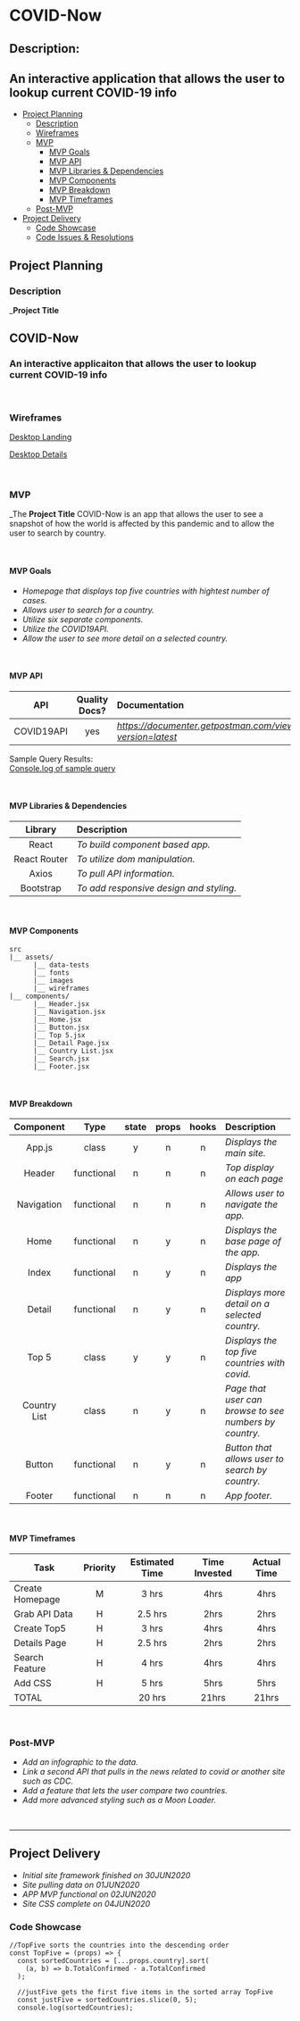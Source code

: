 # COVID-Now <!-- omit in toc -->

## Description:

## An interactive application that allows the user to lookup current COVID-19 info

- [Project Planning](#Project-Planning)
  - [Description](#Description)
  - [Wireframes](#Wireframes)
  - [MVP](#MVP)
    - [MVP Goals](#MVP-Goals)
    - [MVP API](#MVP-API)
    - [MVP Libraries & Dependencies](#MVP-Libraries--Dependencies)
    - [MVP Components](#MVP-Components)
    - [MVP Breakdown](#MVP-Breakdown)
    - [MVP Timeframes](#MVP-Timeframes)
  - [Post-MVP](#Post-MVP)
- [Project Delivery](#Project-Delivery)
  - [Code Showcase](#Code-Showcase)
  - [Code Issues & Resolutions](#Code-Issues--Resolutions)

## Project Planning

### Description

\_**Project Title**

## COVID-Now

### An interactive applicaiton that allows the user to lookup current COVID-19 info

<br>

### Wireframes

[Desktop Landing](https://wireframe.cc/pro/pp/4280c4226354300)

[Desktop Details](https://wireframe.cc/pro/pp/4280c4226354300)

<br>

### MVP

\_The **Project Title** COVID-Now is an app that allows the user to see a snapshot of how the world is affected by this pandemic and to allow the user to search by country.

<br>

#### MVP Goals

- _Homepage that displays top five countries with hightest number of cases._
- _Allows user to search for a country._
- _Utilize six separate components._
- _Utilize the COVID19API._
- _Allow the user to see more detail on a selected country._

<br>

#### MVP API

|    API     | Quality Docs? | Documentation                                                             | Sample Query                         |
| :--------: | :-----------: | :------------------------------------------------------------------------ | :----------------------------------- |
| COVID19API |      yes      | _https://documenter.getpostman.com/view/10808728/SzS8rjbc?version=latest_ | _https://api.covid19api.com/summary_ |

Sample Query Results:
<br>
[Console.log of sample query](https://user-images.githubusercontent.com/4926360/85970621-fc764b80-b998-11ea-95ba-6f6cbdaf001d.png)

<br>

#### MVP Libraries & Dependencies

|   Library    | Description                             |
| :----------: | :-------------------------------------- |
|    React     | _To build component based app._         |
| React Router | _To utilize dom manipulation._          |
|    Axios     | _To pull API information._              |
|  Bootstrap   | _To add responsive design and styling._ |

<br>

#### MVP Components

```
src
|__ assets/
      |__ data-tests
      |__ fonts
      |__ images
      |__ wireframes
|__ components/
      |__ Header.jsx
      |__ Navigation.jsx
      |__ Home.jsx
      |__ Button.jsx
      |__ Top 5.jsx
      |__ Detail Page.jsx
      |__ Country List.jsx
      |__ Search.jsx
      |__ Footer.jsx
```

<br>

#### MVP Breakdown

|  Component   |    Type    | state | props | hooks | Description                                            |
| :----------: | :--------: | :---: | :---: | :---: | :----------------------------------------------------- |
|    App.js    |   class    |   y   |   n   |   n   | _Displays the main site._                              |
|    Header    | functional |   n   |   n   |   n   | _Top display on each page_                             |
|  Navigation  | functional |   n   |   n   |   n   | _Allows user to navigate the app._                     |
|     Home     | functional |   n   |   y   |   n   | _Displays the base page of the app._                   |
|    Index     | functional |   n   |   y   |   n   | _Displays the app_                                     |
|    Detail    | functional |   n   |   y   |   n   | _Displays more detail on a selected country._          |
|    Top 5     |   class    |   y   |   y   |   n   | _Displays the top five countries with covid._          |
| Country List |   class    |   n   |   y   |   n   | _Page that user can browse to see numbers by country._ |
|    Button    | functional |   n   |   y   |   n   | _Button that allows user to search by country._        |
|    Footer    | functional |   n   |   n   |   n   | _App footer._                                          |

<br>

#### MVP Timeframes

| Task            | Priority | Estimated Time | Time Invested | Actual Time |
| --------------- | :------: | :------------: | :-----------: | :---------: |
| Create Homepage |    M     |     3 hrs      |     4hrs      |    4hrs     |
| Grab API Data   |    H     |    2.5 hrs     |     2hrs      |    2hrs     |
| Create Top5     |    H     |     3 hrs      |     4hrs      |    4hrs     |
| Details Page    |    H     |    2.5 hrs     |     2hrs      |    2hrs     |
| Search Feature  |    H     |     4 hrs      |     4hrs      |    4hrs     |
| Add CSS         |    H     |     5 hrs      |     5hrs      |    5hrs     |
| TOTAL           |          |     20 hrs     |     21hrs     |    21hrs    |

<br>

### Post-MVP

- _Add an infographic to the data._
- _Link a second API that pulls in the news related to covid or another site such as CDC._
- _Add a feature that lets the user compare two countries._
- _Add more advanced styling such as a Moon Loader._

<br>

---

## Project Delivery

- _Initial site framework finished on 30JUN2020_
- _Site pulling data on 01JUN2020_
- _APP MVP functional on 02JUN2020_
- _Site CSS complete on 04JUN2020_

### Code Showcase

```
//TopFive sorts the countries into the descending order
const TopFive = (props) => {
  const sortedCountries = [...props.country].sort(
    (a, b) => b.TotalConfirmed - a.TotalConfirmed
  );

  //justFive gets the first five items in the sorted array TopFive
  const justFive = sortedCountries.slice(0, 5);
  console.log(sortedCountries);
```
